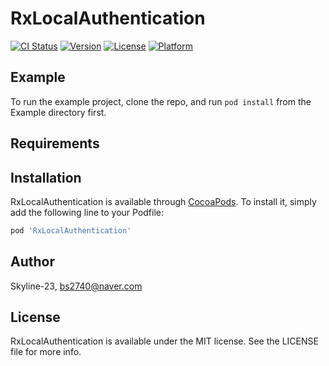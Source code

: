 # RxLocalAuthentication

[![CI Status](https://img.shields.io/travis/Skyline-23/RxLocalAuthentication.svg?style=flat)](https://travis-ci.org/Skyline-23/RxLocalAuthentication)
[![Version](https://img.shields.io/cocoapods/v/RxLocalAuthentication.svg?style=flat)](https://cocoapods.org/pods/RxLocalAuthentication)
[![License](https://img.shields.io/cocoapods/l/RxLocalAuthentication.svg?style=flat)](https://cocoapods.org/pods/RxLocalAuthentication)
[![Platform](https://img.shields.io/cocoapods/p/RxLocalAuthentication.svg?style=flat)](https://cocoapods.org/pods/RxLocalAuthentication)

## Example

To run the example project, clone the repo, and run `pod install` from the Example directory first.

## Requirements

## Installation

RxLocalAuthentication is available through [CocoaPods](https://cocoapods.org). To install
it, simply add the following line to your Podfile:

```ruby
pod 'RxLocalAuthentication'
```

## Author

Skyline-23, bs2740@naver.com

## License

RxLocalAuthentication is available under the MIT license. See the LICENSE file for more info.
